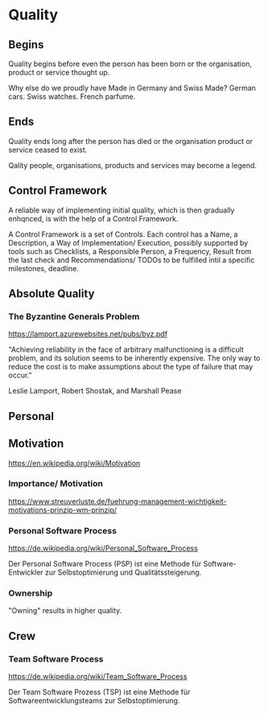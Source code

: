 # Quality

## Begins

Quality begins before even the person has been born or the organisation, product or service thought up.

Why else do we proudly have Made in Germany and Swiss Made? German cars. Swiss watches. French parfume.

## Ends

Quality ends long after the person has died or the organisation  product or service ceased to exist.

Qality people, organisations, products and services may become a legend.

## Control Framework

A reliable way of implementing initial quality, which is then gradually enhqnced, is with the help of a Control Framework.

A Control Framework is a set of Controls. Each control has a Name, a Description, a Way of Implementation/ Execution, possibly supported by tools such as Checklists, a Responsible Person, a Frequency, Result from the last check and Recommendations/ TODOs to be fulfilled intil a specific milestones, deadline.

## Absolute Quality

### The Byzantine Generals Problem

https://lamport.azurewebsites.net/pubs/byz.pdf

"Achieving reliability in the face of arbitrary malfunctioning is a difficult problem, and its solution seems to be inherently expensive. The only way to reduce the cost is to make assumptions about the type of failure that may occur."

Leslie Lamport, Robert Shostak, and Marshall Pease

## Personal

## Motivation

https://en.wikipedia.org/wiki/Motivation

### Importance/ Motivation

https://www.streuverluste.de/fuehrung-management-wichtigkeit-motivations-prinzip-wm-prinzip/

### Personal Software Process

https://de.wikipedia.org/wiki/Personal_Software_Process

Der Personal Software Process (PSP) ist eine Methode für Software-Entwickler zur Selbstoptimierung und Qualitätssteigerung.

### Ownership

"Owning" results in higher quality.

## Crew

### Team Software Process

https://de.wikipedia.org/wiki/Team_Software_Process

Der Team Software Prozess (TSP) ist eine Methode für Softwareentwicklungsteams zur Selbstoptimierung.
